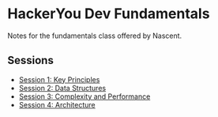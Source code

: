# HackerYou Dev Fundamentals 
Notes for the fundamentals class offered by Nascent.


## Sessions

- [Session 1: Key Principles](./session1/README.md)
- [Session 2: Data Structures](./session2/README.md)
- [Session 3: Complexity and Performance](./session3/README.md)
- [Session 4: Architecture](./session4/README.md)
